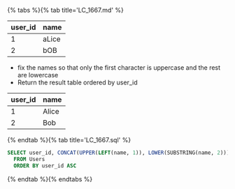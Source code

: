 {% tabs %}{% tab title='LC_1667.md' %}

| user_id | name  |
| ------- | ----- |
| 1       | aLice |
| 2       | bOB   |

* fix the names so that only the first character is uppercase and the rest are lowercase
* Return the result table ordered by user_id

| user_id | name  |
| ------- | ----- |
| 1       | Alice |
| 2       | Bob   |

{% endtab %}{% tab title='LC_1667.sql' %}

```sql
SELECT user_id, CONCAT(UPPER(LEFT(name, 1)), LOWER(SUBSTRING(name, 2))) AS 'name'
  FROM Users
  ORDER BY user_id ASC
```

{% endtab %}{% endtabs %}
